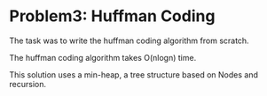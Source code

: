 # Problem3: Huffman Coding

The task was to write the huffman coding algorithm from scratch.

The huffman coding algorithm takes O(nlogn) time.

This solution uses a min-heap, a tree structure based on Nodes and recursion.
